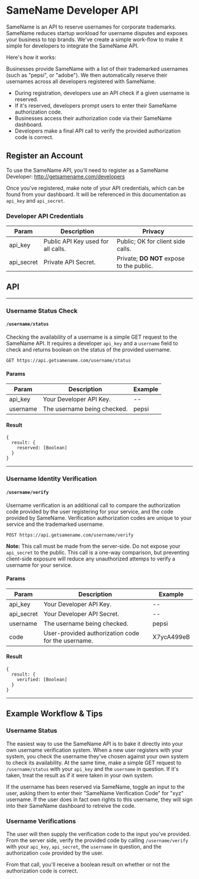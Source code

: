 # SameName Developer API

SameName is an API to reserve usernames for corporate trademarks. SameName reduces startup workload for username disputes and exposes your business to top brands. We've create a simple work-flow to make it simple for developers to integrate the SameName API. 

Here's how it works:

Businesses provide SameName with a list of their trademarked usernames (such as "pepsi", or "adobe"). We then automatically reserve their usernames across all developers registered with SameName.

  - During registration, developers use an API check if a given username is reserved.
  - If it's reserved, developers prompt users to enter their SameName authorization code.
  - Businesses access their authorization code via their SameName dashboard.
  - Developers make a final API call to verify the provided authorization code is correct.

## Register an Account

To use the SameName API, you'll need to register as a SameName Developer:
http://getsamename.com/developers

Once you've registered, make note of your API credentials, which can be found from your dashboard. It will be referenced in this documentation as `api_key` and `api_secret`.

### Developer API Credentials

Param         | Description                             | Privacy
------------- | --------------------------------------- | --------------
api_key       | Public API Key used for all calls.      | Public; OK for client side calls.
api_secret    | Private API Secret.                     | Private; **DO NOT** expose to the public.

## API

----
### Username Status Check
#### `/username/status`

Checking the availability of a username is a simple GET request to the SameName API. It requires a developer `api_key` and a `username` field to check and returns boolean on the status of the provided username.

    GET https://api.getsamename.com/username/status
    
#### Params

Param         | Description                             | Example
------------- | --------------------------------------- | --------------
api_key       | Your Developer API Key.                 | --
username      | The username being checked.             | pepsi

#### Result

    {
      result: {
        reserved: [Boolean]
      }
    }
    
----
### Username Identity Verification
#### `/username/verify`

Username verification is an additional call to compare the authorization code provided by the user registering for your service, and the code provided by SameName. Verification authorization codes are unique to your service and the trademarked username.

    POST https://api.getsamename.com/username/verify
    
**Note:** This call must be made from the server-side. Do not expose your `api_secret` to the public. This call is a one-way comparison, but preventing client-side exposure will reduce any unauthorized attemps to verify a username for your service.
    
#### Params

Param         | Description                                        | Example
------------- | -------------------------------------------------- | --------------
api_key       | Your Developer API Key.                            | --
api_secret    | Your Developer API Secret.                         | --
username      | The username being checked.                        | pepsi
code          | User-provided authorization code for the username. | X7ycA499eB

#### Result

    {
      result: {
        verified: [Boolean]
      }
    }

----
## Example Workflow & Tips

### Username Status

The easiest way to use the SameName API is to bake it directly into your own username verification system. When a new user registers with your system, you check the username they've chosen against your own system to check its availability. At the same time, make a simple GET request to `/username/status` with your `api_key` and the `username` in question. If it's taken, treat the result as if it were taken in your own system.

If the username has been reserved via SameName, toggle an input to the user, asking them to enter their "SameName Verification Code" for "xyz" username. If the user does in fact own rights to this username, they will sign into their SameName dashboard to retreive the code.

### Username Verifications

The user will then supply the verification code to the input you've provided. From the server side, verify the provided code by calling `/username/verify` with your `api_key`, `api_secret`, the `username` in question, and the authorization `code` provided by the user.

From that call, you'll receive a boolean result on whether or not the authorization code is correct.


